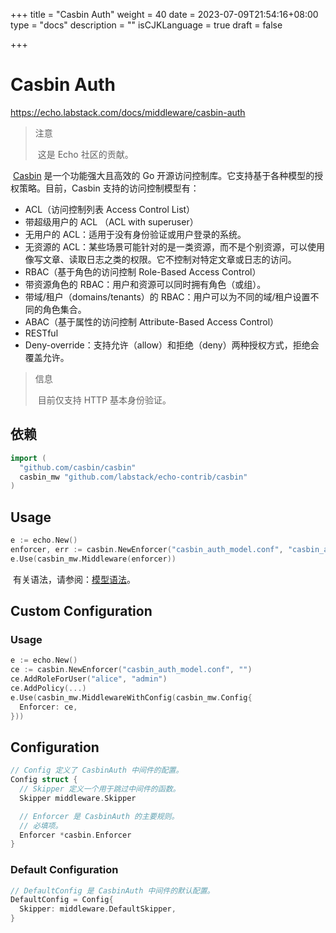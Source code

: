 +++
title = "Casbin Auth"
weight = 40
date = 2023-07-09T21:54:16+08:00
type = "docs"
description = ""
isCJKLanguage = true
draft = false

+++

# Casbin Auth

https://echo.labstack.com/docs/middleware/casbin-auth

> 注意
>
> ​	这是 Echo 社区的贡献。

​	[Casbin](https://github.com/casbin/casbin) 是一个功能强大且高效的 Go 开源访问控制库。它支持基于各种模型的授权策略。目前，Casbin 支持的访问控制模型有： 

- ACL（访问控制列表 Access Control List）
- 带超级用户的 ACL （ACL with superuser）
- 无用户的 ACL：适用于没有身份验证或用户登录的系统。
- 无资源的 ACL：某些场景可能针对的是一类资源，而不是个别资源，可以使用像写文章、读取日志之类的权限。它不控制对特定文章或日志的访问。
- RBAC（基于角色的访问控制 Role-Based Access Control）
- 带资源角色的 RBAC：用户和资源可以同时拥有角色（或组）。
- 带域/租户（domains/tenants）的 RBAC：用户可以为不同的域/租户设置不同的角色集合。
- ABAC（基于属性的访问控制 Attribute-Based Access Control）
- RESTful
- Deny-override：支持允许（allow）和拒绝（deny）两种授权方式，拒绝会覆盖允许。

> 信息
>
> ​	目前仅支持 HTTP 基本身份验证。

## 依赖

```go
import (
  "github.com/casbin/casbin"
  casbin_mw "github.com/labstack/echo-contrib/casbin"
)
```



## Usage

```go
e := echo.New()
enforcer, err := casbin.NewEnforcer("casbin_auth_model.conf", "casbin_auth_policy.csv")
e.Use(casbin_mw.Middleware(enforcer))
```



​	有关语法，请参阅：[模型语法](https://casbin.org/docs/en/syntax-for-models)。

## Custom Configuration

### Usage

```go
e := echo.New()
ce := casbin.NewEnforcer("casbin_auth_model.conf", "")
ce.AddRoleForUser("alice", "admin")
ce.AddPolicy(...)
e.Use(casbin_mw.MiddlewareWithConfig(casbin_mw.Config{
  Enforcer: ce,
}))
```



## Configuration

```go
// Config 定义了 CasbinAuth 中间件的配置。
Config struct {
  // Skipper 定义一个用于跳过中间件的函数。
  Skipper middleware.Skipper

  // Enforcer 是 CasbinAuth 的主要规则。
  // 必填项。
  Enforcer *casbin.Enforcer
}
```



### Default Configuration

```go
// DefaultConfig 是 CasbinAuth 中间件的默认配置。
DefaultConfig = Config{
  Skipper: middleware.DefaultSkipper,
}
```



